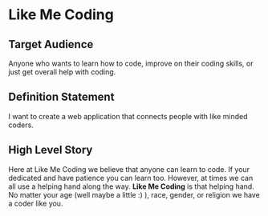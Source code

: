 # Like Me Coding

## Target Audience
Anyone who wants to learn how to code, improve on their coding skills, or just get overall help with coding.

## Definition Statement
I want to create a web application that connects people with like minded coders.

## High Level Story
Here at Like Me Coding we believe that anyone can learn to code. If your dedicated and have patience you can learn too. However, at times we can all use a helping hand along the way. **Like Me Coding** is that helping hand. No matter your age (well maybe a little :) ), race, gender, or religion we have a coder like you.